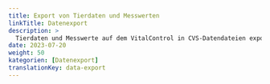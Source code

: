 ```yaml
---
title: Export von Tierdaten und Messwerten
linkTitle: Datenexport
description: >
  Tierdaten und Messwerte auf dem VitalControl in CVS-Datendateien exportieren
date: 2023-07-20
weight: 50
kategorien: [Datenexport]
translationKey: data-export
---
```

